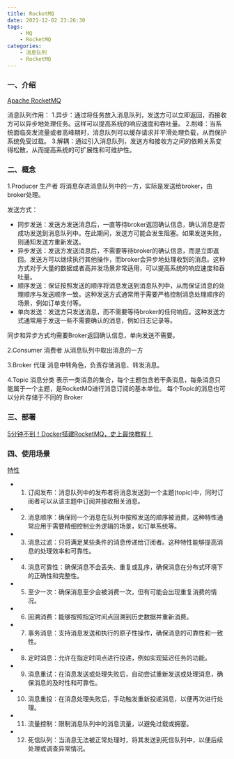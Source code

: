 ```yaml
---
title: RocketMQ
date: 2021-12-02 23:26:30
tags:
    - MQ
    - RocketMQ
categories:
    - 消息队列
    - RocketMQ
---
```


### 一、介绍

[Apache RocketMQ](https://github.com/apache/rocketmq)

消息队列作用：
1.异步：通过将任务放入消息队列，发送方可以立即返回，而接收方可以异步地处理任务。这样可以提高系统的响应速度和吞吐量。
2.削峰：当系统面临突发流量或者高峰期时，消息队列可以缓存请求并平滑处理负载，从而保护系统免受过载。
3.解耦：通过引入消息队列，发送方和接收方之间的依赖关系变得松散，从而提高系统的可扩展性和可维护性。

### 二、概念

1.Producer 生产者
将消息存进消息队列中的一方，实际是发送给broker，由broker处理。

发送方式：
- 同步发送：发送方发送消息后，一直等待broker返回确认信息，确认消息是否成功发送到消息队列中。在此期间，发送方可能会发生阻塞。如果发送失败，则通知发送方重新发送。
- 异步发送：发送方发送消息后，不需要等待broker的确认信息，而是立即返回。发送方可以继续执行其他操作，而broker会异步地处理收到的消息。这种方式对于大量的数据或者高并发场景非常适用，可以提高系统的响应速度和吞吐量。
- 顺序发送：保证按照发送的顺序将消息发送到消息队列中，从而保证消息的处理顺序与发送顺序一致。这种发送方式通常用于需要严格控制消息处理顺序的场景，例如订单支付等。
- 单向发送：发送方只发送消息，而不需要等待broker的任何响应。这种发送方式通常用于发送一些不需要确认的消息，例如日志记录等。

同步和异步方式均需要Broker返回确认信息，单向发送不需要。

2.Consumer 消费者
从消息队列中取出消息的一方

3.Broker 代理
消息中转角色，负责存储消息、转发消息。

4.Topic 消息分类
表示一类消息的集合，每个主题包含若干条消息，每条消息只能属于一个主题，是RocketMQ进行消息订阅的基本单位。
每个Topic的消息也可以分片存储于不同的 Broker


### 三、部署
[5分钟不到！Docker搭建RocketMQ，史上最快教程！](https://cloud.tencent.com/developer/article/1621263)

### 四、使用场景

[特性](https://github.com/apache/rocketmq/blob/master/docs/cn/features.md)
- 1. 订阅发布：消息队列中的发布者将消息发送到一个主题(topic)中，同时订阅者可以从该主题中订阅并接收相关消息。
- 2. 消息顺序：确保同一个消息在队列中按照发送的顺序被消费，这种特性通常应用于需要精细控制业务逻辑的场景，如订单系统等。
- 3. 消息过滤：只将满足某些条件的消息传递给订阅者。这种特性能够提高消息的处理效率和可靠性。
- 4. 消息可靠性：确保消息不会丢失、重复或乱序，确保消息在分布式环境下的正确性和完整性。
- 5. 至少一次：确保消息至少会被消费一次，但有可能会出现重复消费的情况。
- 6. 回溯消费：能够按照指定时间点回溯到历史数据并重新消费。
- 7. 事务消息：支持消息发送和执行的原子性操作，确保消息的可靠性和一致性。
- 8. 定时消息：允许在指定时间点进行投递，例如实现延迟任务的功能。
- 9. 消息重试：在消息发送或处理失败后，自动尝试重新发送或处理消息，确保消息的及时性和可靠性。
- 10. 消息重投：在消息处理失败后，手动触发重新投递消息，以便再次进行处理。
- 11. 流量控制：限制消息队列中的消息流量，以避免过载或拥塞。
- 12. 死信队列：当消息无法被正常处理时，将其发送到死信队列中，以便后续处理或调查异常情况。